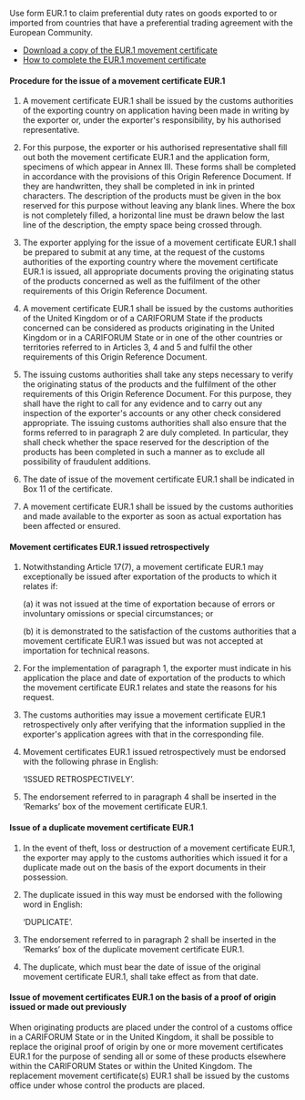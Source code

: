Use form EUR.1 to claim preferential duty rates on goods exported to or imported from countries that have a preferential trading agreement with the European Community.

- [Download a copy of the EUR.1 movement certificate](https://www.gov.uk/government/publications/eur1-and-eur-med-movement-certificate)
- [How to complete the EUR.1 movement certificate](https://www.gov.uk/government/publications/eur1-and-eur-med-movement-certificate/how-to-complete-the-movement-certificate)

#### Procedure for the issue of a movement certificate EUR.1

1. A movement certificate EUR.1 shall be issued by the customs authorities of the exporting country on application having been made in writing by the exporter or, under the exporter's responsibility, by his authorised representative.

2. For this purpose, the exporter or his authorised representative shall fill out both the movement certificate EUR.1 and the application form, specimens of which appear in Annex III. These forms shall be completed in accordance with the provisions of this Origin Reference Document. If they are handwritten, they shall be completed in ink in printed characters. The description of the products must be given in the box reserved for this purpose without leaving any blank lines. Where the box is not completely filled, a horizontal line must be drawn below the last line of the description, the empty space being crossed through.

3. The exporter applying for the issue of a movement certificate EUR.1 shall be prepared to submit at any time, at the request of the customs authorities of the exporting country where the movement certificate EUR.1 is issued, all appropriate documents proving the originating status of the products concerned as well as the fulfilment of the other requirements of this Origin Reference Document.

4. A movement certificate EUR.1 shall be issued by the customs authorities of the United Kingdom or of a CARIFORUM State if the products concerned can be considered as products originating in the United Kingdom or in a CARIFORUM State or in one of the other countries or territories referred to in Articles 3, 4 and 5 and fulfil the other requirements of this Origin Reference Document.

5. The issuing customs authorities shall take any steps necessary to verify the originating status of the products and the fulfilment of the other requirements of this Origin Reference Document. For this purpose, they shall have the right to call for any evidence and to carry out any inspection of the exporter's accounts or any other check considered appropriate. The issuing customs authorities shall also ensure that the forms referred to in paragraph 2 are duly completed. In particular, they shall check whether the space reserved for the description of the products has been completed in such a manner as to exclude all possibility of fraudulent additions.

6. The date of issue of the movement certificate EUR.1 shall be indicated in Box 11 of the certificate.

7. A movement certificate EUR.1 shall be issued by the customs authorities and made available to the exporter as soon as actual exportation has been affected or ensured.

#### Movement certificates EUR.1 issued retrospectively

1. Notwithstanding Article 17(7), a movement certificate EUR.1 may exceptionally be issued after exportation of the products to which it relates if:

    (a) it was not issued at the time of exportation because of errors or involuntary omissions or special circumstances; or

    (b) it is demonstrated to the satisfaction of the customs authorities that a movement certificate EUR.1 was issued but was not accepted at importation for technical reasons.

2. For the implementation of paragraph 1, the exporter must indicate in his application the place and date of exportation of the products to which the movement certificate EUR.1 relates and state the reasons for his request.

3. The customs authorities may issue a movement certificate EUR.1 retrospectively only after verifying that the information supplied in the exporter's application agrees with that in the corresponding file.

4. Movement certificates EUR.1 issued retrospectively must be endorsed with the following phrase in English:

    ‘ISSUED RETROSPECTIVELY’.

5. The endorsement referred to in paragraph 4 shall be inserted in the ‘Remarks’ box of the movement certificate EUR.1.

#### Issue of a duplicate movement certificate EUR.1

1. In the event of theft, loss or destruction of a movement certificate EUR.1, the exporter may apply to the customs authorities which issued it for a duplicate made out on the basis of the export documents in their possession.

2. The duplicate issued in this way must be endorsed with the following word in English:

    ‘DUPLICATE’.

3. The endorsement referred to in paragraph 2 shall be inserted in the ‘Remarks’ box of the duplicate movement certificate EUR.1.

4. The duplicate, which must bear the date of issue of the original movement certificate EUR.1, shall take effect as from that date.

#### Issue of movement certificates EUR.1 on the basis of a proof of origin issued or made out previously

When originating products are placed under the control of a customs office in a CARIFORUM State or in the United Kingdom, it shall be possible to replace the original proof of origin by one or more movement certificates EUR.1 for the purpose of sending all or some of these products elsewhere within the CARIFORUM States or within the United Kingdom. The replacement movement certificate(s) EUR.1 shall be issued by the customs office under whose control the products are placed.
